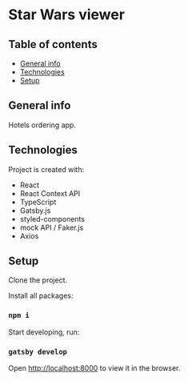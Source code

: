 # Star Wars viewer

## Table of contents

- [General info](#general-info)
- [Technologies](#technologies)
- [Setup](#setup)

## General info

Hotels ordering app.

## Technologies

Project is created with:

- React
- React Context API
- TypeScript
- Gatsby.js
- styled-components
- mock API / Faker.js
- Axios

## Setup

Clone the project.

Install all packages:

### `npm i`

Start developing, run:

### `gatsby develop`

Open [http://localhost:8000](http://localhost:8000) to view it in the browser.
